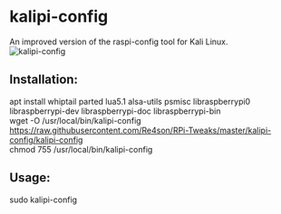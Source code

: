# kalipi-config
  
An improved version of the raspi-config tool for Kali Linux.  
![kalipi-config](https://re4son-kernel.com/wp-content/uploads/kalipi-config.png)
  

## Installation:  
apt install whiptail parted lua5.1 alsa-utils psmisc libraspberrypi0 libraspberrypi-dev libraspberrypi-doc libraspberrypi-bin  
wget -O /usr/local/bin/kalipi-config https://raw.githubusercontent.com/Re4son/RPi-Tweaks/master/kalipi-config/kalipi-config  
chmod 755 /usr/local/bin/kalipi-config  

## Usage:  
sudo kalipi-config
